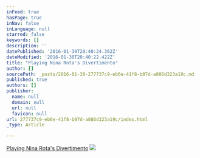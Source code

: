 ```yaml
---
inFeed: true
hasPage: true
inNav: false
inLanguage: null
starred: false
keywords: []
description: ''
datePublished: '2016-01-30T20:40:24.362Z'
dateModified: '2016-01-30T20:40:22.422Z'
title: "Playing Nina Rota's Divertimento"
author: []
sourcePath: _posts/2016-01-30-277737c9-eb6e-41f8-b07d-a886d323a19c.md
published: true
authors: []
publisher:
  name: null
  domain: null
  url: null
  favicon: null
url: 277737c9-eb6e-41f8-b07d-a886d323a19c/index.html
_type: Article

---
```

[Playing Nina Rota's Divertimento][0]
![](https://s3-us-west-2.amazonaws.com/the-grid-img/p/126a3b962a4559ab3cd0cc0b2bdebf2346d0f75c.jpg)

[0]: https://www.youtube.com/watch?v=fjfHKIl1t0Q